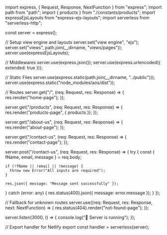 import express, { Request, Response, NextFunction } from "express";
import path from "path";
import { products } from "./constants/products";
import expressEjsLayouts from "express-ejs-layouts";
import serverless from "serverless-http";

const server = express();

// Setup view engine and layouts
server.set("view engine", "ejs");
server.set("views", path.join(__dirname, "views/pages"));
server.use(expressEjsLayouts);

// Middlewares
server.use(express.json());
server.use(express.urlencoded({ extended: true }));

// Static Files
server.use(express.static(path.join(__dirname, "../public"))); 
server.use(express.static("node_modules/aos/dist"));

// Routes
server.get("/", (req: Request, res: Response) => {
  res.render("home-page");
});

server.get("/products", (req: Request, res: Response) => {
  res.render("products-page", { products });
});

server.get("/about-us", (req: Request, res: Response) => {
  res.render("about-page");
});

server.get("/contact-us", (req: Request, res: Response) => {
  res.render("contact-page");
});

server.post("/contact-us", (req: Request, res: Response) => {
  try {
    const { fName, email, message } = req.body;

    if (!fName || !email || !message) {
      throw new Error("All inputs are required");
    }

    res.json({ message: "Message sent successfully" });
  } catch (error: any) {
    res.status(400).json({ message: error.message });
  }
});

// Fallback for unknown routes
server.use((req: Request, res: Response, next: NextFunction) => {
  res.status(404).render("not-found-page");
});

server.listen(3000, () => {
  console.log("🚀 Server is running");
});

// Export handler for Netlify
export const handler = serverless(server);
